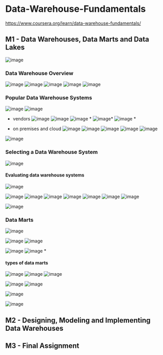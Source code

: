 # Data-Warehouse-Fundamentals
https://www.coursera.org/learn/data-warehouse-fundamentals/

## M1 - Data Warehouses, Data Marts and Data Lakes
![image](https://github.com/user-attachments/assets/bcb680f9-7dde-4713-9c4a-2b11d02e89dc)

### Data Warehouse Overview
![image](https://github.com/user-attachments/assets/4eb2cff5-10be-4ace-a5a7-671d75487429)
![image](https://github.com/user-attachments/assets/146e3159-2e1b-4759-ad42-20b9641f4347)
![image](https://github.com/user-attachments/assets/80a3d372-8d88-484f-9ea1-f74cab4a0414)
![image](https://github.com/user-attachments/assets/92dbab60-3248-4b49-a162-7c82b820675a)
![image](https://github.com/user-attachments/assets/3cb9c1e8-b315-4b15-abad-63b3aac4531b)

### Popular Data Warehouse Systems
![image](https://github.com/user-attachments/assets/9feba1b6-8784-4439-856a-ad3c49425358)
![image](https://github.com/user-attachments/assets/f8cea96d-13c8-4740-b33a-3637c0b53c0f)

- vendors
![image](https://github.com/user-attachments/assets/ffb469c1-ad6e-4029-a52d-b330f6d2e5ae)
![image](https://github.com/user-attachments/assets/c41a28d2-4a09-4b60-8066-aead7c1de6e3)
![image](https://github.com/user-attachments/assets/871b08af-32f3-4b8d-b956-8d866c007911) *
![image](https://github.com/user-attachments/assets/fd95b3bb-7546-4ad6-9ab3-a1226417a1d8)*
![image](https://github.com/user-attachments/assets/554869f5-e330-42c2-9490-d1bef1134aa0) *

- on premises and cloud
![image](https://github.com/user-attachments/assets/7abdcf98-da0c-43d4-a881-98f4b5d430cd)
![image](https://github.com/user-attachments/assets/27056db5-e9d2-4308-8ec3-746ea1869085)
![image](https://github.com/user-attachments/assets/78ae99eb-adc3-4c55-aaf8-6aa341628863)
![image](https://github.com/user-attachments/assets/a81a5753-5943-414b-9031-6ac8faaccda5)
![image](https://github.com/user-attachments/assets/fec01f12-7521-47aa-8e4b-e377ef1097ed)

![image](https://github.com/user-attachments/assets/5630bc08-df70-4c31-a003-fe53be8c9946)

### Selecting a Data Warehouse System
![image](https://github.com/user-attachments/assets/0b2bcc00-65c3-4104-a21a-37c672eafc79)

#### Evaluating data warehouse systems
![image](https://github.com/user-attachments/assets/3c689828-774b-442d-ba30-c29b7a0f6444)

![image](https://github.com/user-attachments/assets/b91948e3-1a65-4358-b579-b627788aa632)
![image](https://github.com/user-attachments/assets/a624c9ca-0302-49ca-aebf-9e0c62321ab9)
![image](https://github.com/user-attachments/assets/b9a5cd21-d92a-4688-80ad-04b44ed66d21)
![image](https://github.com/user-attachments/assets/2ee3fc43-cea4-45d5-8367-bdfe1ba68ac1)
![image](https://github.com/user-attachments/assets/e34f664a-d36c-4d9f-81f6-b3f7e81bb803)
![image](https://github.com/user-attachments/assets/c08fc3c5-103a-4863-8492-5bdaa143ae71)
![image](https://github.com/user-attachments/assets/bf8d7f18-718b-46b7-b595-45eac7cc96e9)

![image](https://github.com/user-attachments/assets/0506a28e-8866-4aa4-8378-baa0d545032d)


### Data Marts
![image](https://github.com/user-attachments/assets/373ce247-1530-409c-af27-43a190a9ad77)

![image](https://github.com/user-attachments/assets/629268e9-ca0b-4df0-ade6-cd3983f06f06)
![image](https://github.com/user-attachments/assets/54cbdccd-daff-4df2-aa18-503325699431)

![image](https://github.com/user-attachments/assets/88e76b4a-8827-4594-b5ac-7e4d70e170e7)
![image](https://github.com/user-attachments/assets/150f3bd7-fc59-492e-851f-3a244dcab9b0) *

#### types of data marts
![image](https://github.com/user-attachments/assets/6402ce1a-4222-4609-9de7-028f5f436bce)
![image](https://github.com/user-attachments/assets/fc5321d5-b60f-4116-8976-7f2285f415fc)
![image](https://github.com/user-attachments/assets/779fd328-143d-43db-af51-9b8f5b68ba53)

![image](https://github.com/user-attachments/assets/89d21a51-e567-4635-b0e6-2c09aa47ba00)
![image](https://github.com/user-attachments/assets/7e20a746-9efc-4ace-badf-179c8fb5704d)

![image](https://github.com/user-attachments/assets/074ce10b-917e-44da-b617-dd400878045a)

![image](https://github.com/user-attachments/assets/a986778b-9d06-4c2c-91ec-64d6ccc0bd04)









## M2 - Designing, Modeling and Implementing Data Warehouses



## M3 - Final Assignment
